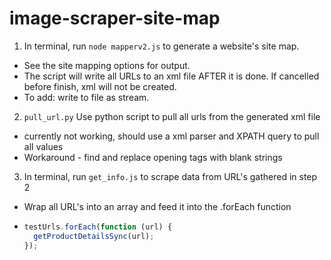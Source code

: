 # image-scraper-site-map

1. In terminal, run `node mapperv2.js` to generate a website's site map.
  * See the site mapping options for output. 
  * The script will write all URLs to an xml file AFTER it is done. If cancelled before finish, xml will not be created.
  * To add: write to file as stream.

2. `pull_url.py` Use python script to pull all urls from the generated xml file
  * currently not working, should use a xml parser and XPATH query to pull all values
  * Workaround - find and replace opening tags with blank strings

3. In terminal, run `get_info.js` to scrape data from URL's gathered in step 2
  * Wrap all URL's into an array and feed it into the .forEach function
  * ```javascript
    testUrls.forEach(function (url) {
      getProductDetailsSync(url);
    });
    ```
